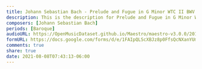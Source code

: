 ```yaml
---
title: Johann Sebastian Bach - Prelude and Fugue in G Minor WTC II BWV 885 (1)
description: This is the description for Prelude and Fugue in G Minor WTC II BWV 885 by Johann Sebastian Bach
composers: [Johann Sebastian Bach]
periods: [Baroque]
audioURL: https://OpenMusicDataset.github.io/Maestro/maestro-v3.0.0/2011/MIDI-Unprocessed_20_R1_2011_MID--AUDIO_R1-D8_02_Track02_wav.midi
formURL: https://docs.google.com/forms/d/e/1FAIpQLScXBJz8p0FfsQcNXanYUmm1XgDnSzyU_xMgG5To99D20JZ7bQ/viewform
comments: true
share: true
date: 2021-08-08T07:43:13-06:00
---
```

